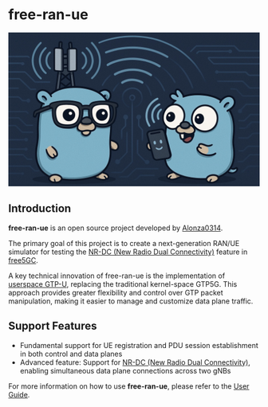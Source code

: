 # free-ran-ue

![free-ran-ue](image/free-ran-ue.jpg)

## **Introduction**

**free-ran-ue** is an open source project developed by [Alonza0314](https://github.com/Alonza0314).

The primary goal of this project is to create a next-generation RAN/UE simulator for testing the [NR-DC (New Radio Dual Connectivity)](https://free5gc.org/blog/20250219/20250219/) feature in [free5GC](https://free5gc.org/).

A key technical innovation of free-ran-ue is the implementation of [userspace GTP-U](doc-design-document/01-userspace-gtp-u.md), replacing the traditional kernel-space GTP5G. This approach provides greater flexibility and control over GTP packet manipulation, making it easier to manage and customize data plane traffic.

## **Support Features**

- Fundamental support for UE registration and PDU session establishment in both control and data planes
- Advanced feature: Support for [NR-DC (New Radio Dual Connectivity)](https://free5gc.org/blog/20250219/20250219/), enabling simultaneous data plane connections across two gNBs

For more information on how to use **free-ran-ue**, please refer to the [User Guide](doc-user-guide/index.md).
